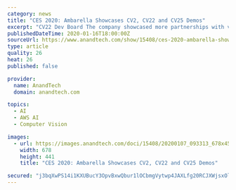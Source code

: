 ```yaml
---
category: news
title: "CES 2020: Ambarella Showcases CV2, CV22 and CV25 Demos"
excerpt: "CV22 Dev Board The company showcased more partnerships with various companies bringing using the CV2 and CV22 platforms, including a collaboration with AWS’s SageMaker Neo platform to help train ML models in the cloud and to deploy them into edge devices using the Ambarella CV SoCs. CV22 Dev Board Alongside a partnership with AnyVision to ..."
publishedDateTime: 2020-01-16T18:00:00Z
sourceUrl: https://www.anandtech.com/show/15408/ces-2020-ambarella-showcases-cv2-cv22-and-cv25
type: article
quality: 26
heat: 26
published: false

provider:
  name: AnandTech
  domain: anandtech.com

topics:
  - AI
  - AWS AI
  - Computer Vision

images:
  - url: https://images.anandtech.com/doci/15408/20200107_093313_678x452.jpg
    width: 678
    height: 441
    title: "CES 2020: Ambarella Showcases CV2, CV22 and CV25 Demos"

secured: "j3bqXwPS14i1KXUBucY3OpvBxwQbur1lOCbmgVytwp4JAXLfg20RCJXWjsxOlFFu3U33CYjnX5bDqfWKf1sU7KCyaoaOCmKH2+Grqq4FfnMTY2FHdeJ9dp+eKXi6yRcOiG444Bp1NFPBN6jd69AU/+azmyHj2PvzlX8/zEqcbCBFxxsEhcQzcPsK9LxDCVWOURjShD0+j92zpnEpbrK3JRDblFmQaMLwL/gICMbS9/yg1BFf2k2VIia/DPMS4oJ8L6ErFj7Ilo8CscCdkGo5UsRwCJrN74739USojU/gAJteddscoiKhOoLTRvfxzZ4r+0ThieYtxd0rn4qNO1TjPh8yh2Fj5eX2tYjr4gUJPI1I0hyqIOYpSYwqmm8I7XAmAFM3C+N12Bu2Uji/mW/lygAV5qOQmuEAhOt/l4vHYAYopJec6eWIgrYvCOe/0taoCUuYr5VFNFHs3ffzOcatDg==;6B2YkaFnh24EvC8Ii2Cc6w=="
---
```



